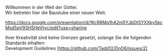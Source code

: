 Willkommen in der Welt der Götter. \
Wir betreten hier die Baustube einer neuen Welt.

https://docs.google.com/presentation/d/1KcR8Mq1hA2ni5YJbDtSYXXkySkcMsd5pV93HSHeVtyc/edit?usp=sharing

Ihrer Kreativität sind keine Grenzen gesetzt, solange Sie die folgenden Standards eihalten: \
Development Guidelines [https://github.com/Tadd12/DnD6/issues/2]
